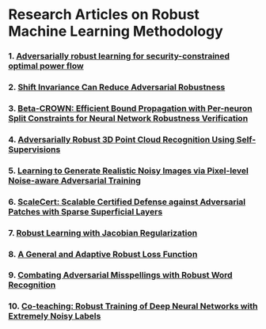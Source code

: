 # Research Articles on Robust Machine Learning Methodology 

### 1. [Adversarially robust learning for security-constrained optimal power flow](https://openreview.net/forum?id=VOjwYOfGZcL)
### 2. [Shift Invariance Can Reduce Adversarial Robustness](https://openreview.net/forum?id=tqi_45ApQzF)
### 3. [Beta-CROWN: Efficient Bound Propagation with Per-neuron Split Constraints for Neural Network Robustness Verification](https://openreview.net/forum?id=ahYIlRBeCFw)
### 4. [Adversarially Robust 3D Point Cloud Recognition Using Self-Supervisions](https://openreview.net/forum?id=srHp6A1c2z-)
### 5. [Learning to Generate Realistic Noisy Images via Pixel-level Noise-aware Adversarial Training](https://openreview.net/forum?id=Wua2zjxJdYo)
### 6. [ScaleCert: Scalable Certified Defense against Adversarial Patches with Sparse Superficial Layers ](https://openreview.net/forum?id=RmydToMkEM)
### 7. [Robust Learning with Jacobian Regularization](https://paperswithcode.com/paper/robust-learning-with-jacobian-regularization)
### 8. [A General and Adaptive Robust Loss Function](https://paperswithcode.com/paper/a-general-and-adaptive-robust-loss-function)
### 9. [Combating Adversarial Misspellings with Robust Word Recognition](https://paperswithcode.com/paper/combating-adversarial-misspellings-with)
### 10. [Co-teaching: Robust Training of Deep Neural Networks with Extremely Noisy Labels](https://paperswithcode.com/paper/co-teaching-robust-training-of-deep-neural)
